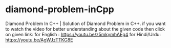 # diamond-problem-inCpp
Diamond Problem In C++ | Solution of Diamond Problem in C++.
if you want to watch the video for better understanding about the given code then click on given link:
for English : https://youtu.be/z5mkymhAEg4
for Hindi/Urdu: https://youtu.be/AgWJzTTKG8E
 
